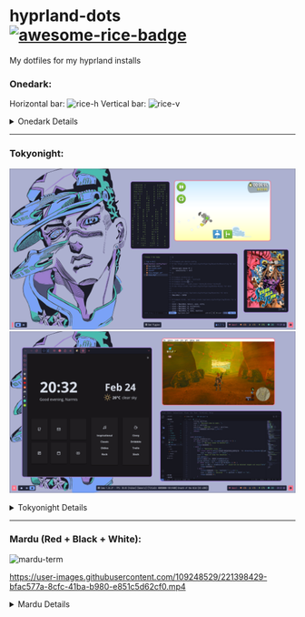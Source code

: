 # hyprland-dots [![awesome-rice-badge](https://raw.githubusercontent.com/zemmsoares/awesome-rices/main/assets/awesome-rice-badge.svg)](https://github.com/zemmsoares/awesome-rices)
My dotfiles for my hyprland installs


### Onedark:

Horizontal bar:
![rice-h](https://user-images.githubusercontent.com/109248529/230755089-6eb99aa0-2015-4ba4-b06c-8b60ab06b934.png)
Vertical bar:
![rice-v](https://user-images.githubusercontent.com/109248529/230755110-108990ce-1a78-41e1-8455-370acffabd79.png)

<details>
  <summary>Onedark Details</summary>
 
  ### Fedora 37
  1. waybar
  2. cmatrix
  3. neovim (horizontal is my config and vertical is lunarnvim)
  4. nautilus
  5. ncmpcpp + mpd
  6. discord (custom onedark betterdiscord css)
</details>

***


### Tokyonight:
![](https://github.com/Narmis-E/hyprland-dots/blob/main/tokyonight/images/rice.png)
![](https://github.com/Narmis-E/hyprland-dots/blob/main/tokyonight/images/rice2.png)
<details>
  <summary>Tokyonight Details</summary>
 
  ### Fedora 36
  1. waybar
  2. cmatrix
  3. neovim
  4. [Termtopdf](https://github.com/dsanson/termpdf.py)
  5. Bad Pigges - Find old Rovio games [here](https://archive.org/details/AngryBirdsPCAllGamesLatestVersions) (unlock ig with code EEEE-EEEE-EEEE)
  6. Firefox
  7. VSCodium
  8. Cemu
</details>

***

### Mardu (Red + Black + White):
![mardu-term](https://user-images.githubusercontent.com/109248529/221400035-32215c77-6bc4-4779-b318-4b7d46604a7e.png)

https://user-images.githubusercontent.com/109248529/221398429-bfac577a-8cfc-41ba-b980-e851c5d62cf0.mp4

<details>
  <summary>Mardu Details</summary>
  
  ### Arch Linux
  1. waybar
  2. ncmpcpp + mpd
  3. pipes.sh
  4. dunst
  5. Firefox
  6. VSCodium + wal extension
  7. bottom (btm) system monitor
  8. my neovim config
</details>
